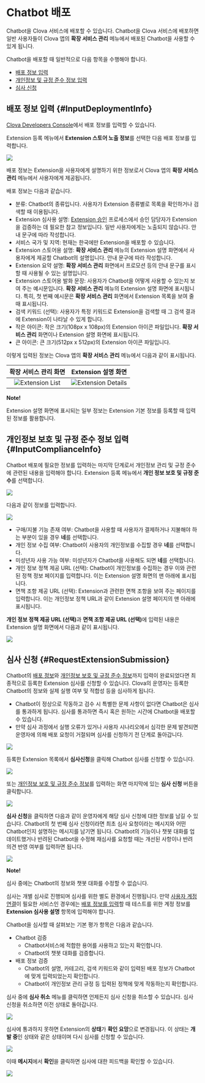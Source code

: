 # Chatbot 배포

Chatbot을 Clova 서비스에 배포할 수 있습니다. Chatbot을 Clova 서비스에 배포하면 일반 사용자들이 Clova 앱의 **확장 서비스 관리** 메뉴에서 배포된 Chatbot을 사용할 수 있게 됩니다.

Chatbot을 배포할 때 일반적으로 다음 항목을 수행해야 합니다.

* [배포 정보 입력](#InputDeploymentInfo)
* [개인정보 및 규정 준수 정보 입력](#InputComplianceInfo)
* [심사 신청](#RequestExtensionSubmission)

## 배포 정보 입력 {#InputDeploymentInfo}

<a href="https://developers.naver.com/console/clova/" target="_blank">Clova Developers Console</a>에서 배포 정보를 입력할 수 있습니다.

Extension 등록 메뉴에서 **Extension 스토어 노출 정보**를 선택한 다음 배포 정보를 입력합니다.

![](/DevConsole/Resources/Images/DevConsole-Deployment_Info_Menu.png)

배포 정보는 Extension을 사용자에게 설명하기 위한 정보로서 Clova 앱의 **확장 서비스 관리** 메뉴에서 사용자에게 제공됩니다.

배포 정보는 다음과 같습니다.

* 분류: Chatbot의 종류입니다. 사용자가 Extension 종류별로 목록을 확인하거나 검색할 때 이용됩니다.
* Extension 심사용 설명: [Extension 승인](#RequestExtensionSubmission) 프로세스에서 승인 담당자가 Extension을 검증하는 데 필요한 참고 정보입니다. 일반 사용자에게는 노출되지 않습니다. 안내 문구에 따라 작성합니다.
* 서비스 국가 및 지역: 현재는 한국에만 Extension을 배포할 수 있습니다.
* Extension 스토어용 설명: **확장 서비스 관리** 메뉴의 Extension 설명 화면에서 사용자에게 제공할 Chatbot의 설명입니다. 안내 문구에 따라 작성합니다.
* Extension 요약 설명: **확장 서비스 관리** 화면에서 프로모션 등의 안내 문구를 표시할 때 사용될 수 있는 설명입니다.
* Extension 스토어용 발화 문장: 사용자가 Chatbot을 어떻게 사용할 수 있는지 보여 주는 예시문입니다. **확장 서비스 관리** 메뉴의 Extension 설명 화면에 표시됩니다. 특히, 첫 번째 예시문은 **확장 서비스 관리** 화면에서 Extension 목록을 보여 줄 때 표시됩니다.
* 검색 키워드 (선택): 사용자가 특정 키워드로 Extension을 검색할 때 그 검색 결과에 Extension이 나타날 수 있게 합니다.
* 작은 아이콘: 작은 크기(108px x 108px)의 Extension 아이콘 파일입니다. **확장 서비스 관리** 화면이나 Extension 설명 화면에 표시됩니다.
* 큰 아이콘: 큰 크기(512px x 512px)의 Extension 아이콘 파일입니다.

이렇게 입력된 정보는 Clova 앱의 **확장 서비스 관리** 메뉴에서 다음과 같이 표시됩니다.

|확장 서비스 관리 화면 |Extension 설명 화면 |
|:---------------:|:---------------:|
|![Extension List](/DevConsole/Resources/Images/DevConsole-Store_UI_Example-Extension_Store_Home.png)|![Extension Details](/DevConsole/Resources/Images/DevConsole-Store_UI_Example-Extension_Page.png)|

<div class="note">
  <p><strong>Note!</strong></p>
  <p>Extension 설명 화면에 표시되는 일부 정보는 Extension 기본 정보를 등록할 때 입력된 정보를 활용합니다.</p>
</div>

## 개인정보 보호 및 규정 준수 정보 입력 {#InputComplianceInfo}

Chatbot 배포에 필요한 정보를 입력하는 마지막 단계로서 개인정보 관리 및 규정 준수에 관련된 내용을 입력해야 합니다. Extension 등록 메뉴에서 **개인 정보 보호 및 규정 준수**를 선택합니다.

![](/DevConsole/Resources/Images/DevConsole-Policy_Menu.png)

다음과 같이 정보를 입력합니다.

![](/DevConsole/Resources/Images/DevConsole-Input_Policy.png)

* 구매/지불 기능 존재 여부: Chatbot을 사용할 때 사용자가 결제하거나 지불해야 하는 부분이 있을 경우 **네**를 선택합니다.
* 개인 정보 수집 여부: Chatbot이 사용자의 개인정보를 수집할 경우 **네**를 선택합니다.
* 미성년자 사용 가능 여부: 미성년자가 Chatbot을 사용해도 되면 **네**를 선택합니다.
* 개인 정보 정책 제공 URL (선택): Chatbot이 개인정보를 수집하는 경우 이와 관련된 정책 정보 페이지를 입력합니다. 이는 Extension 설명 화면의 맨 아래에 표시됩니다.
* 면책 조항 제공 URL (선택): Extension과 관련한 면책 조항을 보여 주는 페이지를 입력합니다. 이는 개인정보 정책 URL과 같이 Extension 설명 페이지의 맨 아래에 표시됩니다.

**개인 정보 정책 제공 URL (선택)**<!-- -->과 **면책 조항 제공 URL (선택)**<!-- -->에 입력된 내용은 Extension 설명 화면에서 다음과 같이 표시됩니다.

![](/DevConsole/Resources/Images/DevConsole-Store_UI_Example-Extension_Policy.png)

## 심사 신청 {#RequestExtensionSubmission}

Chatbot의 [배포 정보](#InputDeploymentInfo)와 [개인정보 보호 및 규정 준수 정보](#InputComplianceInfo)까지 입력이 완료되었다면 최종적으로 등록한 Extension 심사를 신청할 수 있습니다. Clova의 운영자는 등록한 Chatbot의 정보와 실제 실행 여부 및 적합성 등을 심사하게 됩니다.

* Chatbot이 정상으로 작동하고 검수 시 특별한 문제 사항이 없다면 Chatbot은 심사를 통과하게 됩니다. 심사를 통과하면 즉시 혹은 원하는 시간에 Chatbot을 배포할 수 있습니다.
* 만약 심사 과정에서 실행 오류가 있거나 사용자 시나리오에서 심각한 문제 발견되면 운영자에 의해 배포 요청이 거절되며 심사를 신청하기 전 단계로 돌아갑니다.

![](/DevConsole/Resources/Images/DevConsole-Extension_Submission_Process.png)

등록한 Extension 목록에서 **심사신청**을 클릭해 Chatbot 심사를 신청할 수 있습니다.

![](/DevConsole/Resources/Images/DevConsole-Submit_Extension_1.png)

또는 [개인정보 보호 및 규정 준수 정보](#InputComplianceInfo)를 입력하는 화면 마지막에 있는 **심사 신청** 버튼을 클릭합니다.

![](/DevConsole/Resources/Images/DevConsole-Submit_Extension_2.png)

**심사 신청**을 클릭하면 다음과 같이 운영자에게 해당 심사 신청에 대한 정보를 남길 수 있습니다. Chatbot의 첫 번째 심사 신청이라면 최초 심사 요청이라는 메시지와 어떤 Chatbot인지 설명하는 메시지를 남기면 됩니다. Chatbot의 기능이나 챗봇 대화를 업데이트했거나 반려된 Chatbot을 수정해 재심사를 요청할 때는 개선된 사항이나 반려 의견 반영 여부를 입력하면 됩니다.

![](/DevConsole/Resources/Images/DevConsole-Submission_Request_Message.png)

<div class="note">
  <p><strong>Note!</strong></p>
  <p>심사 중에는 Chatbot의 정보와 챗봇 대화를 수정할 수 없습니다.</p>
</div>

심사는 개별 심사로 진행되며 심사를 위한 별도 환경에서 진행됩니다. 만약 [사용자 계정 연결](/CEK/Guides/Link_User_Account.md)이 필요한 서비스인 경우에는 [배포 정보를 입력](#InputDeploymentInfo)할 때 테스트를 위한 계정 정보를 **Extension 심사용 설명** 항목에 입력해야 합니다.

Chatbot을 심사할 때 살펴보는 기본 평가 항목은 다음과 같습니다.

* Chatbot 검증
  - Chatbot서비스에 적합한 용어를 사용하고 있는지 확인합니다.
  - Chatbot의 챗봇 대화를 검증합니다.
* 배포 정보 검증
  - Chatbot의 설명, 카테고리, 검색 키워드와 같이 입력된 배포 정보가 Chatbot에 맞게 입력되었는지 확인합니다.
  - Chatbot이 개인정보 관리 규정 등 입력된 정책에 맞게 작동하는지 확인합니다.

심사 중에 **심사 취소** 메뉴를 클릭하면 언제든지 심사 신청을 취소할 수 있습니다. 심사 신청을 취소하면 이전 상태로 돌아갑니다.

![](/DevConsole/Resources/Images/DevConsole-Cancel_Submission.png)

심사에 통과하지 못하면 Extension의 **상태**가 **확인 요망**으로 변경됩니다. 이 상태는 **개발 중**인 상태와 같은 상태이며 다시 심사를 신청할 수 있습니다.

![](/DevConsole/Resources/Images/DevConsole-Extension_Submission_Rejected.png)

이때 **메시지**에서 **확인**을 클릭하면 심사에 대한 피드백을 확인할 수 있습니다.

![](/DevConsole/Resources/Images/DevConsole-Show_Submission_Feedback.png)
